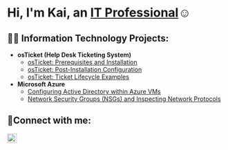 <h1>Hi, I'm Kai, an <a href="https://linkedin.com/in/kaidbates">IT Professional</a>☺</h1>

<h2>👨‍💻 Information Technology Projects:</h2>

- <b>osTicket (Help Desk Ticketing System)</b>
  - [osTicket: Prerequisites and Installation](https://github.com/JhackerKat/osticket-prereqs)
  - [osTicket: Post-Installation Configuration](https://github.com/JhackerKat/post-osTicket-installation)
  - [osTicket: Ticket Lifecycle Examples](https://github.com/jhackerkat/ticket-lifecycle)
- <b>Microsoft Azure</b>
  - [Configuring Active Directory within Azure VMs](https://github.com/JhackerKat/configure-ad)
  - [Network Security Groups (NSGs) and Inspecting Network Protocols](https://github.com/joshmadakorcc/azure-network-protocols)

<h2>🤳Connect with me:</h2>

[<img align="left" alt="Josh | LinkedIn" width="22px" src="https://cdn.jsdelivr.net/npm/simple-icons@v3/icons/linkedin.svg" />][linkedin]

[linkedin]: https://linkedin.com/in/kaidbates
